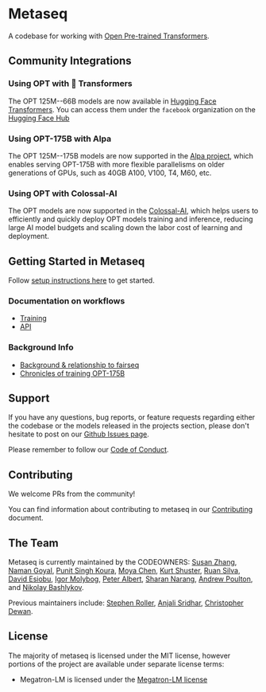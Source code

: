 
# Metaseq
A codebase for working with [Open Pre-trained Transformers](projects/OPT).


## Community Integrations

### Using OPT with 🤗 Transformers

The OPT 125M--66B models are now available in [Hugging Face Transformers](https://github.com/huggingface/transformers/releases/tag/v4.19.0). You can access them under the `facebook` organization on the [Hugging Face Hub](https://huggingface.co/facebook)

### Using OPT-175B with Alpa

The OPT 125M--175B models are now supported in the [Alpa project](https://alpa-projects.github.io/tutorials/opt_serving.html), which 
enables serving OPT-175B with more flexible parallelisms on older generations of GPUs, such as 40GB A100, V100, T4, M60, etc.

### Using OPT with Colossal-AI

The OPT models are now supported in the [Colossal-AI](https://github.com/hpcaitech/ColossalAI#OPT), which helps users to efficiently and quickly deploy OPT models training and inference, reducing large AI model budgets and scaling down the labor cost of learning and deployment.

## Getting Started in Metaseq
Follow [setup instructions here](docs/setup.md) to get started.

### Documentation on workflows
* [Training](docs/training.md)
* [API](docs/api.md)

### Background Info
* [Background & relationship to fairseq](docs/history.md)
* [Chronicles of training OPT-175B](projects/OPT/chronicles/README.md)

## Support
If you have any questions, bug reports, or feature requests regarding either the codebase or the models released in the projects section, please don't hesitate to post on our [Github Issues page](https://github.com/facebookresearch/metaseq/issues).

Please remember to follow our [Code of Conduct](CODE_OF_CONDUCT.md).

## Contributing
We welcome PRs from the community!

You can find information about contributing to metaseq in our [Contributing](docs/CONTRIBUTING.md) document.

## The Team
Metaseq is currently maintained by the CODEOWNERS: [Susan Zhang](https://github.com/suchenzang), [Naman Goyal](https://github.com/ngoyal2707), [Punit Singh Koura](https://github.com/punitkoura), [Moya Chen](https://github.com/moyapchen), [Kurt Shuster](https://github.com/klshuster), [Ruan Silva](https://github.com/ruanslv), [David Esiobu](https://github.com/davides), [Igor Molybog](https://github.com/igormolybogFB), [Peter Albert](https://github.com/Xirider), [Sharan Narang](https://github.com/sharannarang), [Andrew Poulton](https://github.com/andrewPoulton), and [Nikolay Bashlykov](https://github.com/bashnick).

Previous maintainers include:
[Stephen Roller](https://github.com/stephenroller), [Anjali Sridhar](https://github.com/anj-s), [Christopher Dewan](https://github.com/m3rlin45).


## License

The majority of metaseq is licensed under the MIT license, however portions of the project are available under separate license terms: 
* Megatron-LM is licensed under the [Megatron-LM license](https://github.com/NVIDIA/Megatron-LM/blob/main/LICENSE)

